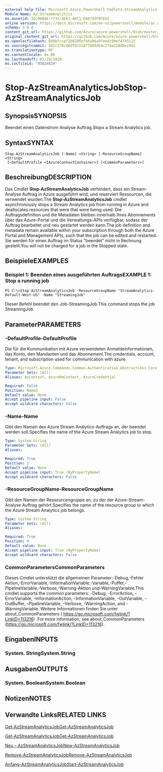 ```yaml
---
external help file: Microsoft.Azure.PowerShell.Cmdlets.StreamAnalytics.dll-Help.xml
Module Name: Az.StreamAnalytics
ms.assetid: 1EC96B4E-7731-4EE3-A0C1-EA0793F0FE5C
online version: https://docs.microsoft.com/en-us/powershell/module/az.streamanalytics/stop-azstreamanalyticsjob
schema: 2.0.0
content_git_url: https://github.com/Azure/azure-powershell/blob/master/src/StreamAnalytics/StreamAnalytics/help/Stop-AzStreamAnalyticsJob.md
original_content_git_url: https://github.com/Azure/azure-powershell/blob/master/src/StreamAnalytics/StreamAnalytics/help/Stop-AzStreamAnalyticsJob.md
ms.openlocfilehash: 050bfccef2b6286ef45a96a9feedc99ef4745115
ms.sourcegitcommit: 4d2c178cd6df9151877b08d54c1f4a228dbec9d1
ms.translationtype: MT
ms.contentlocale: de-DE
ms.lasthandoff: 01/29/2020
ms.locfileid: "93824624"
---
```

# <span data-ttu-id="0bc94-101">Stop-AzStreamAnalyticsJob</span><span class="sxs-lookup"><span data-stu-id="0bc94-101">Stop-AzStreamAnalyticsJob</span></span>

## <span data-ttu-id="0bc94-102">Synopsis</span><span class="sxs-lookup"><span data-stu-id="0bc94-102">SYNOPSIS</span></span>
<span data-ttu-id="0bc94-103">Beendet einen Datenstrom Analyse Auftrag.</span><span class="sxs-lookup"><span data-stu-id="0bc94-103">Stops a Stream Analytics job.</span></span>

## <span data-ttu-id="0bc94-104">Syntax</span><span class="sxs-lookup"><span data-stu-id="0bc94-104">SYNTAX</span></span>

```
Stop-AzStreamAnalyticsJob [-Name] <String> [-ResourceGroupName] <String>
 [-DefaultProfile <IAzureContextContainer>] [<CommonParameters>]
```

## <span data-ttu-id="0bc94-105">Beschreibung</span><span class="sxs-lookup"><span data-stu-id="0bc94-105">DESCRIPTION</span></span>
<span data-ttu-id="0bc94-106">Das Cmdlet **Stop-AzStreamAnalyticsJob** verhindert, dass ein Stream-Analyse Auftrag in Azure ausgeführt wird, und reserviert Ressourcen, die verwendet wurden.</span><span class="sxs-lookup"><span data-stu-id="0bc94-106">The **Stop-AzStreamAnalyticsJob** cmdlet asynchronously stops a Stream Analytics job from running in Azure and deallocates resources that were that were being used.</span></span>
<span data-ttu-id="0bc94-107">Die Auftragsdefinition und die Metadaten bleiben innerhalb Ihres Abonnements über das Azure-Portal und die Verwaltungs-APIs verfügbar, sodass der Auftrag bearbeitet und neu gestartet werden kann.</span><span class="sxs-lookup"><span data-stu-id="0bc94-107">The job definition and metadata remain available within your subscription through both the Azure Portal and Management APIs, such that the job can be edited and restarted.</span></span>
<span data-ttu-id="0bc94-108">Sie werden für einen Auftrag im Status "beendet" nicht in Rechnung gestellt.</span><span class="sxs-lookup"><span data-stu-id="0bc94-108">You will not be charged for a job in the Stopped state.</span></span>

## <span data-ttu-id="0bc94-109">Beispiele</span><span class="sxs-lookup"><span data-stu-id="0bc94-109">EXAMPLES</span></span>

### <span data-ttu-id="0bc94-110">Beispiel 1: Beenden eines ausgeführten Auftrags</span><span class="sxs-lookup"><span data-stu-id="0bc94-110">EXAMPLE 1: Stop a running job</span></span>
```
PS C:\>Stop-AzStreamAnalyticsJob -ResourceGroupName "StreamAnalytics-Default-West-US" -Name "StreamingJob"
```

<span data-ttu-id="0bc94-111">Dieser Befehl beendet den Job-StreamingJob.</span><span class="sxs-lookup"><span data-stu-id="0bc94-111">This command stops the job StreamingJob.</span></span>

## <span data-ttu-id="0bc94-112">Parameter</span><span class="sxs-lookup"><span data-stu-id="0bc94-112">PARAMETERS</span></span>

### <span data-ttu-id="0bc94-113">-DefaultProfile</span><span class="sxs-lookup"><span data-stu-id="0bc94-113">-DefaultProfile</span></span>
<span data-ttu-id="0bc94-114">Die für die Kommunikation mit Azure verwendeten Anmeldeinformationen, das Konto, den Mandanten und das Abonnement.</span><span class="sxs-lookup"><span data-stu-id="0bc94-114">The credentials, account, tenant, and subscription used for communication with azure.</span></span>

```yaml
Type: Microsoft.Azure.Commands.Common.Authentication.Abstractions.Core.IAzureContextContainer
Parameter Sets: (All)
Aliases: AzContext, AzureRmContext, AzureCredential

Required: False
Position: Named
Default value: None
Accept pipeline input: False
Accept wildcard characters: False
```

### <span data-ttu-id="0bc94-115">-Name</span><span class="sxs-lookup"><span data-stu-id="0bc94-115">-Name</span></span>
<span data-ttu-id="0bc94-116">Gibt den Namen des Azure Stream Analytics-Auftrags an, der beendet werden soll.</span><span class="sxs-lookup"><span data-stu-id="0bc94-116">Specifies the name of the Azure Stream Analytics job to stop.</span></span>

```yaml
Type: System.String
Parameter Sets: (All)
Aliases:

Required: True
Position: 1
Default value: None
Accept pipeline input: True (ByPropertyName)
Accept wildcard characters: False
```

### <span data-ttu-id="0bc94-117">-ResourceGroupName</span><span class="sxs-lookup"><span data-stu-id="0bc94-117">-ResourceGroupName</span></span>
<span data-ttu-id="0bc94-118">Gibt den Namen der Ressourcengruppe an, zu der der Azure-Stream-Analyse Auftrag gehört.</span><span class="sxs-lookup"><span data-stu-id="0bc94-118">Specifies the name of the resource group to which the Azure Stream Analytics job belongs.</span></span>

```yaml
Type: System.String
Parameter Sets: (All)
Aliases:

Required: True
Position: 0
Default value: None
Accept pipeline input: True (ByPropertyName)
Accept wildcard characters: False
```

### <span data-ttu-id="0bc94-119">CommonParameters</span><span class="sxs-lookup"><span data-stu-id="0bc94-119">CommonParameters</span></span>
<span data-ttu-id="0bc94-120">Dieses Cmdlet unterstützt die allgemeinen Parameter:-Debug,-Fehler Aktion,-ErrorVariable,-InformationVariable,-Variable,-Puffer,-PipelineVariable,-Verbose,-Warning-Aktion und-WarningVariable.</span><span class="sxs-lookup"><span data-stu-id="0bc94-120">This cmdlet supports the common parameters: -Debug, -ErrorAction, -ErrorVariable, -InformationAction, -InformationVariable, -OutVariable, -OutBuffer, -PipelineVariable, -Verbose, -WarningAction, and -WarningVariable.</span></span> <span data-ttu-id="0bc94-121">Weitere Informationen finden Sie unter about_CommonParameters ( https://go.microsoft.com/fwlink/?LinkID=113216) .</span><span class="sxs-lookup"><span data-stu-id="0bc94-121">For more information, see about_CommonParameters (https://go.microsoft.com/fwlink/?LinkID=113216).</span></span>

## <span data-ttu-id="0bc94-122">Eingaben</span><span class="sxs-lookup"><span data-stu-id="0bc94-122">INPUTS</span></span>

### <span data-ttu-id="0bc94-123">System. String</span><span class="sxs-lookup"><span data-stu-id="0bc94-123">System.String</span></span>

## <span data-ttu-id="0bc94-124">Ausgaben</span><span class="sxs-lookup"><span data-stu-id="0bc94-124">OUTPUTS</span></span>

### <span data-ttu-id="0bc94-125">System. Boolean</span><span class="sxs-lookup"><span data-stu-id="0bc94-125">System.Boolean</span></span>

## <span data-ttu-id="0bc94-126">Notizen</span><span class="sxs-lookup"><span data-stu-id="0bc94-126">NOTES</span></span>

## <span data-ttu-id="0bc94-127">Verwandte Links</span><span class="sxs-lookup"><span data-stu-id="0bc94-127">RELATED LINKS</span></span>

[<span data-ttu-id="0bc94-128">Get-AzStreamAnalyticsJob</span><span class="sxs-lookup"><span data-stu-id="0bc94-128">Get-AzStreamAnalyticsJob</span></span>](./Get-AzStreamAnalyticsJob.md)

[<span data-ttu-id="0bc94-129">Get-AzStreamAnalyticsJob</span><span class="sxs-lookup"><span data-stu-id="0bc94-129">Get-AzStreamAnalyticsJob</span></span>](./Get-AzStreamAnalyticsJob.md)

[<span data-ttu-id="0bc94-130">Neu – AzStreamAnalyticsJob</span><span class="sxs-lookup"><span data-stu-id="0bc94-130">New-AzStreamAnalyticsJob</span></span>](./New-AzStreamAnalyticsJob.md)

[<span data-ttu-id="0bc94-131">Remove-AzStreamAnalyticsJob</span><span class="sxs-lookup"><span data-stu-id="0bc94-131">Remove-AzStreamAnalyticsJob</span></span>](./Remove-AzStreamAnalyticsJob.md)

[<span data-ttu-id="0bc94-132">Anfang-AzStreamAnalyticsJob</span><span class="sxs-lookup"><span data-stu-id="0bc94-132">Start-AzStreamAnalyticsJob</span></span>](./Start-AzStreamAnalyticsJob.md)


